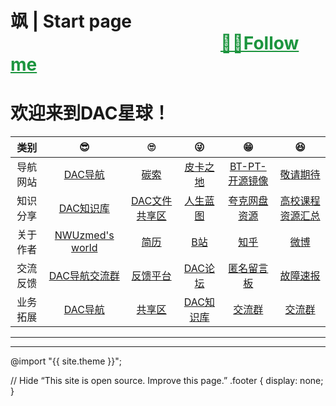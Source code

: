 # 飒 | Start page &emsp;&emsp;&emsp;&emsp;&emsp;&emsp;&emsp;&emsp;&emsp;&emsp;&emsp;&emsp;<a href="https://github.com/nwuzmedoutlook" target="_blank" style="color:#1d953f" >🐱‍👤Follow me</a>
# 欢迎来到DAC星球！

| 类别 | 😎 | 🙄 | 😜 | 😁 | 😆 |
|:---:|:----:|:----:|:----:|:---:|:---:|
| 导航网站 | <a href="https://nwuzmed.ga/" target="_blank" >DAC导航</a> | <a href="https://nwuzmed.ga/" target="_blank" >碳索</a> | <a href="https://www.pkzhidi.xyz/" target="_blank" >皮卡之地</a> | <a href="https://www.yuque.com/zimuerduo/pt" target="_blank" >BT-PT-开源镜像</a> | <a href="https://nwuzmed.ga/" target="_blank" >敬请期待</a> |
| 知识分享 | <a href="https://nwuzmed.ga/" target="_blank" >DAC知识库</a> | <a href="https://nwuzmed.ga/" target="_blank" >DAC文件共享区</a> | <a href="http://wiki.pkzhidi.xyz/" target="_blank" >人生蓝图</a> | <a href="https://docs.qq.com/sheet/DRnVKY3hNQ0ttc1pp" target="_blank" >夸克网盘资源</a> | <a href="https://studyhard.cf/" target="_blank" >高校课程资源汇总</a> |
| 关于作者 | <a href="https://co2co2.cf/" target="_blank" >NWUzmed's world</a> | <a href="https://nwuzmed.ga/" target="_blank" >简历</a> | <a href="https://space.bilibili.com/327638134?spm_id_from=333.337.0.0" target="_blank" >B站</a> | <a href="https://www.zhihu.com/people/NWUzmed" target="_blank" >知乎</a> | <a href="https://nwuzmed.ga/" target="_blank" >微博</a> |
| 交流反馈 | <a href="https://qq-group.cf/" target="_blank" >DAC导航交流群</a> | <a href="https://support.qq.com/products/313460" target="_blank" >反馈平台</a> | <a href="http://www.dacbbs.cf/" target="_blank" >DAC论坛</a> | <a href="https://chat.getloli.com/room/@DAC%E5%AF%BC%E8%88%AA%E7%9A%84%E5%8C%BF%E5%90%8D%E7%95%99%E8%A8%80%E6%9D%BF" target="_blank" >匿名留言板</a> | <a href="http://nwu-zmed.mikecrm.com/iSCeBh4" target="_blank" >故障速报</a> |
| 业务拓展 | <a href="https://nwuzmed.ga/" target="_blank" >DAC导航</a> | <a href="https://nwuzmed.ga/" target="_blank" >共享区</a> | <a href="https://nwuzmed.ga/" target="_blank" >DAC知识库</a> | <a href="https://nwuzmed.ga/" target="_blank" >交流群</a> | <a href="https://nwuzmed.ga/" target="_blank" >交流群</a> |

---
---

@import "{{ site.theme }}";

// Hide “This site is open source. Improve this page.”
.footer {
  display: none;
}
